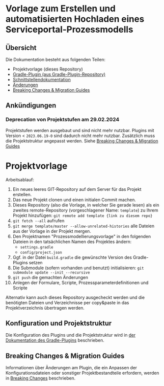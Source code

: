 # Vorlage zum Erstellen und automatisierten Hochladen eines Serviceportal-Prozessmodells

## Übersicht
Die Dokumentation besteht aus folgenden Teilen:

* Projektvorlage (dieses Repository)
* [Gradle-Plugin (aus Gradle-Plugin-Repository)](https://doku.pmp.seitenbau.com/pages/viewpage.action?pageId=56559435)
* [Schnittstellendokumentation](https://doku.pmp.seitenbau.com/display/DFO/Schnittstellendokumentation+Serviceportale) 
* [Änderungen](https://doku.pmp.seitenbau.com/display/DFO/Changelog+Gradle-Plugin+Serviceportale)
* [Breaking Changes & Migration Guides](https://doku.pmp.seitenbau.com/display/DFO/Breaking+Changes+und+Migration+Guides)

## Ankündigungen

### Deprecation von Projektstufen am 29.02.2024

Projektstufen werden ausgebaut und sind nicht mehr nutzbar. Plugins mit Version < `2023.06.19-0`
sind dadurch nicht mehr nutzbar. Zusätzlich muss die Projektstruktur angepasst werden.
Siehe [Breaking Changes & Migration Guides](https://doku.pmp.seitenbau.com/display/DFO/Breaking+Changes+und+Migration+Guides) 

# Projektvorlage

Arbeitsablauf:

1. Ein neues leeres GIT-Repository auf dem Server für das Projekt erstellen. 
1. Das neue Projekt clonen und einen initialen Commit machen.
1. Dieses Repository (also die Vorlage, in welcher Sie gerade lesen) als ein zweites remote-Repository 
(vorgeschlagener Name: `template`) zu Ihrem Projekt hinzufügen: `git remote add template {link zu diesem repo}`
1. `git fetch --all` aufrufen
1. `git merge template/master --allow-unrelated-histories` alle Dateien aus der Vorlage in der Projekt mergen.
1. Den Projektnamen "Prozessmodellierungsvorlage" in den folgenden Dateien in den tatsächlichen Namen des Projektes ändern:
   - `settings.gradle`
   - `config/project.json`
1. Ggf. in der Datei `build.gradle` die gewünschte Version des Gradle-Plugins setzen     
1. Die Submodule (sofern vorhanden und benutzt) initialisieren: `git submodule update --init --recursive`
1. `git push` die gemachten Änderungen
1. Anlegen der Formulare, Scripte, Prozessparameterdefinitionen und Scripte 

Alternativ kann auch dieses Repository ausgecheckt werden und die benötigten Dateien 
und Verzeichnisse per copy&paste in das Projektverzeichnis übertragen werden.

## Konfiguration und Projektstruktur

Die Konfiguration des Plugins und die Projektstruktur wird in 
[der Dokumentation des Gradle-Plugins](https://doku.pmp.seitenbau.com/pages/viewpage.action?pageId=56559943) beschrieben.

## Breaking Changes & Migration Guides

Informationen über Änderungen am Plugin, die ein Anpassen der Konfigurationsdateien 
oder sonstiger Projektbestandteile erfordern, werden in [Breaking Changes](https://doku.pmp.seitenbau.com/display/DFO/Breaking+Changes+und+Migration+Guides) beschrieben.
